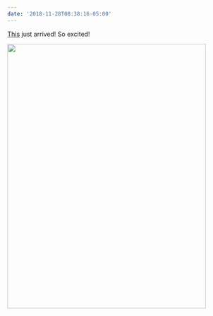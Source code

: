 ```yaml
---
date: '2018-11-28T08:38:16-05:00'
---
```

[This](https://www.goodreads.com/book/show/40855636) just arrived! So excited!

<img src="uploads/2018/9943c4e4b6.jpg" width="450" height="600" />
